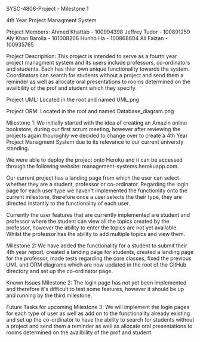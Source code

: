 SYSC-4806-Project - Milestone 1

4th Year Project Managment System 

Project Members:
Ahmed Khattab - 100994398
Jeffrey Tudor - 100891259
Aly Khan Barolia - 101008206
Hunho Ha - 100868604
Ali Faizan - 100935765


Project Descripition:
This project is intended to serve as a fourth year project managment system and its users include professors, co-ordinators and students. Each has thier own unique functionality towards the system. Coordinators can search for students without a project and send them a reminder as well as allocate oral presentations to rooms determined on the availbility of the prof and student which they specify. 


Project UML:
Located in the root and named UML.png


Project ORM:
Located in the root and named Database_diagram.png


Milestone 1:
We initially started with the idea of creating an Amazin online bookstore, during our first scrum meeting, however after reviewing the projects again thouroghly we decided to change over to create a 4th Year Project Managment System due to its relevance to our current universty standing. 

We were able to deploy the project onto Heroku and it can be accessed through the following website: management-systems.herokuapp.com.

Our current project has a landing page from which the user can select whether they are a student, professor or co-ordinator. Regarding the login page for each user type we haven't implemented the functionlity onto the current milestone, therefore once a user selects the their type, they are directed instantly to the functionality of each user. 

Currently the user features that are currently implemented are student and professor where the student can view all the topics created by the professor, however the ability to enter the topics are not yet available. Whilst the professor has the ability to add multiple topics and view them.

Milestone 2:
We have added the functionality for a student to submit their 4th year report, created a landing page for students, created a landing page for the professor, made tests regarding the core classes, fixed the previous UML and ORM diagrams which are now updated in the root of the GitHub directory and set up the co-ordinator page.

Known Issues Milestone 2:
The login page has not yet been implemented and therefore it's difficult to test some features, however it should be up and running by the third milestone. 


Future Tasks for upcoming Milestone 3:
We will implement the login pages for each type of user as well as add on to the functionality already existing and set up the co-ordinator to have the ability to search for students without a project and send them a reminder as well as allocate oral presentations to rooms determined on the availbility of the prof and student.




